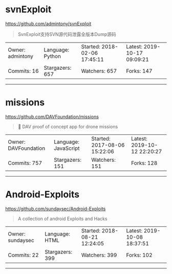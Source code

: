 # svnExploit

https://github.com/admintony/svnExploit
<blockquote>
SvnExploit支持SVN源代码泄露全版本Dump源码
</blockquote>

<table>
<tr><td>Owner: admintony</td>
    <td>Language: Python</td>
    <td>Started: 2018-02-06 17:45:11</td>
    <td>Latest: 2019-10-17 09:09:21</td></tr>
<tr><td>Commits: 16</td>
    <td>Stargazers: 657</td>
    <td>Watchers: 657</td>
    <td>Forks: 147</td></tr>
</table>

---

# missions

https://github.com/DAVFoundation/missions
<blockquote>
📱 DAV proof of concept app for drone missions
</blockquote>

<table>
<tr><td>Owner: DAVFoundation</td>
    <td>Language: JavaScript</td>
    <td>Started: 2017-08-06 15:22:06</td>
    <td>Latest: 2019-10-12 22:20:27</td></tr>
<tr><td>Commits: 757</td>
    <td>Stargazers: 151</td>
    <td>Watchers: 151</td>
    <td>Forks: 128</td></tr>
</table>

---

# Android-Exploits

https://github.com/sundaysec/Android-Exploits
<blockquote>
A collection of android Exploits and Hacks
</blockquote>

<table>
<tr><td>Owner: sundaysec</td>
    <td>Language: HTML</td>
    <td>Started: 2018-08-21 12:24:05</td>
    <td>Latest: 2019-10-08 18:37:51</td></tr>
<tr><td>Commits: 22</td>
    <td>Stargazers: 399</td>
    <td>Watchers: 399</td>
    <td>Forks: 102</td></tr>
</table>

---

